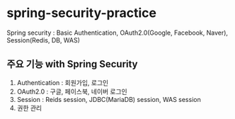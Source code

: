 # spring-security-practice
Spring security : Basic Authentication, OAuth2.0(Google, Facebook, Naver), Session(Redis, DB, WAS)

## 주요 기능 with Spring Security
1. Authentication : 회원가입, 로그인
2. OAuth2.0 : 구글, 페이스북, 네이버 로그인
3. Session : Reids session, JDBC(MariaDB) session, WAS session
4. 권한 관리
